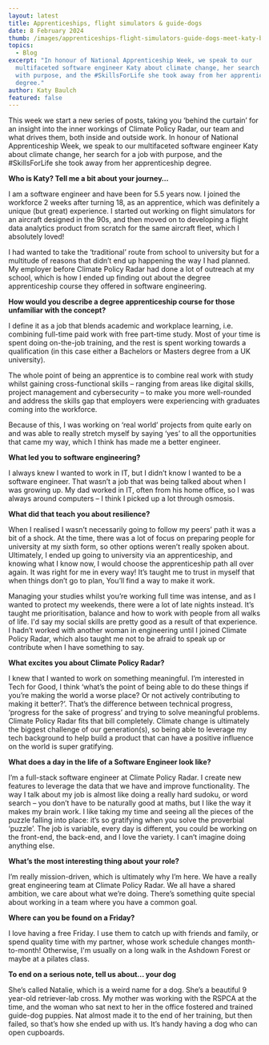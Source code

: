 ```yaml
---
layout: latest
title: Apprenticeships, flight simulators & guide-dogs
date: 8 February 2024
thumb: /images/apprenticeships-flight-simulators-guide-dogs-meet-katy-baulch/apprenticeships-min.jpg
topics:
  - Blog
excerpt: "In honour of National Apprenticeship Week, we speak to our
  multifaceted software engineer Katy about climate change, her search for a job
  with purpose, and the #SkillsForLife she took away from her apprenticeship
  degree."
author: Katy Baulch
featured: false
---
```

This week we start a new series of posts, taking you ‘behind the curtain’ for an insight into the inner workings of Climate Policy Radar, our team and what drives them, both inside and outside work. In honour of National Apprenticeship Week, we speak to our multifaceted software engineer Katy about climate change, her search for a job with purpose, and the #SkillsForLife she took away from her apprenticeship degree.

**Who is Katy? Tell me a bit about your journey…**

I am a software engineer and have been for 5.5 years now. I joined the workforce 2 weeks after turning 18, as an apprentice, which was definitely a unique (but great) experience. I started out working on flight simulators for an aircraft designed in the 90s, and then moved on to developing a flight data analytics product from scratch for the same aircraft fleet, which I absolutely loved! 

I had wanted to take the ‘traditional’ route from school to university but for a multitude of reasons that didn’t end up happening the way I had planned. My employer before Climate Policy Radar had done a lot of outreach at my school, which is how I ended up finding out about the degree apprenticeship course they offered in software engineering. 

**How would you describe a degree apprenticeship course for those unfamiliar with the concept?**

I define it as a job that blends academic and workplace learning, i.e. combining full-time paid work with free part-time study. Most of your time is spent doing on-the-job training, and the rest is spent working towards a qualification (in this case either a Bachelors or Masters degree from a UK university). 

The whole point of being an apprentice is to combine real work with study whilst gaining cross-functional skills – ranging from areas like digital skills, project management and cybersecurity – to make you more well-rounded and address the skills gap that employers were experiencing with graduates coming into the workforce. 

Because of this, I was working on ‘real world’ projects from quite early on and was able to really stretch myself by saying ‘yes’ to all the opportunities that came my way, which I think has made me a better engineer.

**What led you to software engineering?**

I always knew I wanted to work in IT, but I didn’t know I wanted to be a software engineer. That wasn’t a job that was being talked about when I was growing up. My dad worked in IT, often from his home office, so I was always around computers – I think I picked up a lot through osmosis. 

**What did that teach you about resilience?**

When I realised I wasn’t necessarily going to follow my peers’ path it was a bit of a shock. At the time, there was a lot of focus on preparing people for university at my sixth form, so other options weren’t really spoken about. Ultimately, I ended up going to university via an apprenticeship, and knowing what I know now, I would choose the apprenticeship path all over again. It was right for me in every way! It’s taught me to trust in myself that when things don’t go to plan, You’ll find a way to make it work. 

Managing your studies whilst you’re working full time was intense, and as I wanted to protect my weekends, there were a lot of late nights instead. It’s taught me prioritisation, balance and how to work with people from all walks of life. I'd say my social skills are pretty good as a result of that experience. I hadn’t worked with another woman in engineering until I joined Climate Policy Radar, which also taught me not to be afraid to speak up or contribute when I have something to say. 

**What excites you about Climate Policy Radar?**

I knew that I wanted to work on something meaningful. I’m interested in Tech for Good, I think ‘what’s the point of being able to do these things if you’re making the world a worse place? Or not actively contributing to making it better?’. That’s the difference between technical progress, ‘progress for the sake of progress’ and trying to solve meaningful problems. Climate Policy Radar fits that bill completely. Climate change is ultimately the biggest challenge of our generation(s), so being able to leverage my tech background to help build a product that can have a positive influence on the world is super gratifying. 

**What does a day in the life of a Software Engineer look like?**

I’m a full-stack software engineer at Climate Policy Radar. I create new features to leverage the data that we have and improve functionality. The way I talk about my job is almost like doing a really hard sudoku, or word search – you don’t have to be naturally good at maths, but I like the way it makes my brain work. I like taking my time and seeing all the pieces of the puzzle falling into place: it’s so gratifying when you solve the proverbial ‘puzzle’. The job is variable, every day is different, you could be working on the front-end, the back-end, and I love the variety. I can’t imagine doing anything else. 

**What’s the most interesting thing about your role?**

I’m really mission-driven, which is ultimately why I’m here. We have a really great engineering team at Climate Policy Radar. We all have a shared ambition, we care about what we’re doing. There’s something quite special about working in a team where you have a common goal.

**Where can you be found on a Friday?**

I love having a free Friday. I use them to catch up with friends and family, or spend quality time with my partner, whose work schedule changes month-to-month! Otherwise, I'm usually on a long walk in the Ashdown Forest or maybe at a pilates class.

**To end on a serious note, tell us about... your dog**

She’s called Natalie, which is a weird name for a dog. She’s a beautiful 9 year-old retriever-lab cross. My mother was working with the RSPCA at the time, and the woman who sat next to her in the office fostered and trained guide-dog puppies. Nat almost made it to the end of her training, but then failed, so that’s how she ended up with us. It’s handy having a dog who can open cupboards.